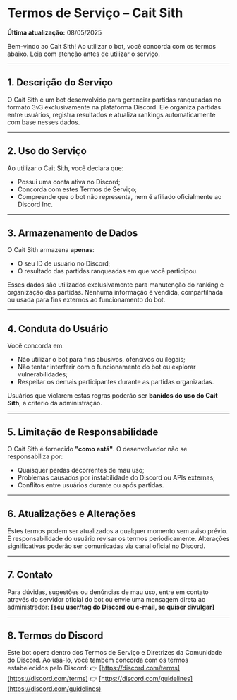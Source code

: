 # Termos de Serviço – Cait Sith

**Última atualização:** 08/05/2025

Bem-vindo ao Cait Sith! Ao utilizar o bot, você concorda com os termos abaixo. Leia com atenção antes de utilizar o serviço.

---

## 1. Descrição do Serviço

O Cait Sith é um bot desenvolvido para gerenciar partidas ranqueadas no formato 3v3 exclusivamente na plataforma Discord. Ele organiza partidas entre usuários, registra resultados e atualiza rankings automaticamente com base nesses dados.

---

## 2. Uso do Serviço

Ao utilizar o Cait Sith, você declara que:

* Possui uma conta ativa no Discord;
* Concorda com estes Termos de Serviço;
* Compreende que o bot não representa, nem é afiliado oficialmente ao Discord Inc.

---

## 3. Armazenamento de Dados

O Cait Sith armazena **apenas**:

* O seu ID de usuário no Discord;
* O resultado das partidas ranqueadas em que você participou.

Esses dados são utilizados exclusivamente para manutenção do ranking e organização das partidas. Nenhuma informação é vendida, compartilhada ou usada para fins externos ao funcionamento do bot.

---

## 4. Conduta do Usuário

Você concorda em:

* Não utilizar o bot para fins abusivos, ofensivos ou ilegais;
* Não tentar interferir com o funcionamento do bot ou explorar vulnerabilidades;
* Respeitar os demais participantes durante as partidas organizadas.

Usuários que violarem estas regras poderão ser **banidos do uso do Cait Sith**, a critério da administração.

---

## 5. Limitação de Responsabilidade

O Cait Sith é fornecido **"como está"**. O desenvolvedor não se responsabiliza por:

* Quaisquer perdas decorrentes de mau uso;
* Problemas causados por instabilidade do Discord ou APIs externas;
* Conflitos entre usuários durante ou após partidas.

---

## 6. Atualizações e Alterações

Estes termos podem ser atualizados a qualquer momento sem aviso prévio. É responsabilidade do usuário revisar os termos periodicamente. Alterações significativas poderão ser comunicadas via canal oficial no Discord.

---

## 7. Contato

Para dúvidas, sugestões ou denúncias de mau uso, entre em contato através do servidor oficial do bot ou envie uma mensagem direta ao administrador: **\[seu user/tag do Discord ou e-mail, se quiser divulgar]**

---

## 8. Termos do Discord

Este bot opera dentro dos Termos de Serviço e Diretrizes da Comunidade do Discord. Ao usá-lo, você também concorda com os termos estabelecidos pelo Discord:
👉 [https://discord.com/terms](https://discord.com/terms)
👉 [https://discord.com/guidelines](https://discord.com/guidelines)
